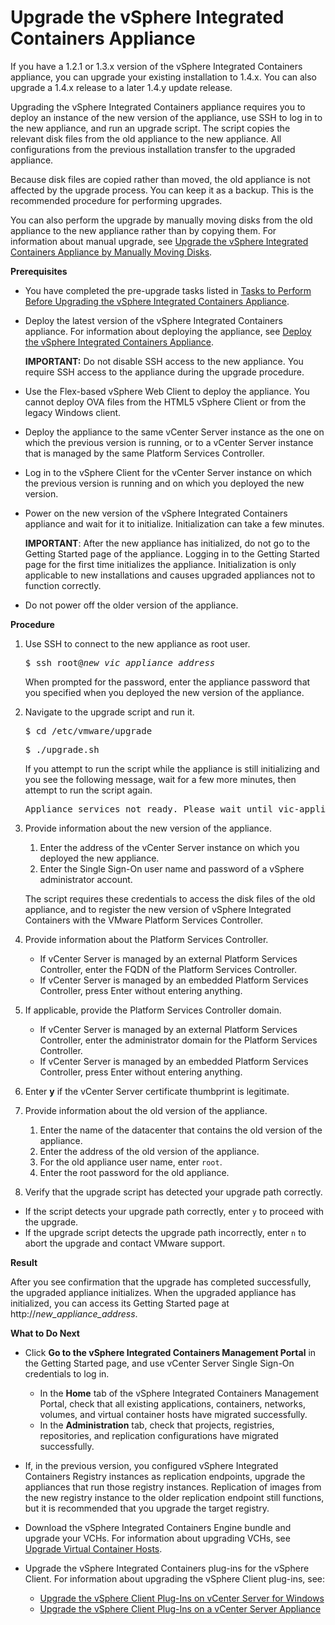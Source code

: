 # Upgrade the vSphere Integrated Containers Appliance

If you have a 1.2.1 or 1.3.x version of the vSphere Integrated Containers appliance, you can upgrade your existing installation to 1.4.x. You can also upgrade a 1.4.x release to a later 1.4.y update release.

Upgrading the vSphere Integrated Containers appliance requires you to deploy an instance of the new version of the appliance, use SSH to log in to the new appliance, and run an upgrade script. The script copies the relevant disk files from the old appliance to the new appliance. All configurations from the previous installation transfer to the upgraded appliance. 

Because disk files are copied rather than moved, the old appliance is not affected by the upgrade process. You can keep it as a backup. This is the recommended procedure for performing upgrades.

You can also perform the upgrade by manually moving disks from the old appliance to the new appliance rather than by copying them. For information about manual upgrade, see [Upgrade the vSphere Integrated Containers Appliance by Manually Moving Disks](upgrade_appliance_manual.md).

**Prerequisites**

- You have completed the pre-upgrade tasks listed in [Tasks to Perform Before Upgrading the vSphere Integrated Containers Appliance](pre_upgrade_tasks.md).
- Deploy the latest version of the vSphere Integrated Containers appliance. For information about deploying the appliance, see [Deploy the vSphere Integrated Containers Appliance](deploy_vic_appliance.md).

    **IMPORTANT:** Do not disable SSH access to the new appliance. You require SSH access to the appliance during the upgrade procedure.
- Use the Flex-based vSphere Web Client to deploy the appliance. You cannot deploy OVA files from the HTML5 vSphere Client or from the legacy Windows client.
- Deploy the appliance to the same vCenter Server instance as the one on which the previous version is running, or to a vCenter Server instance that is managed by the same Platform Services Controller.
- Log in to the vSphere Client for the vCenter Server instance on which the previous version is running and on which you deployed the new version. 
- Power on the new version of the vSphere Integrated Containers appliance and wait for it to initialize. Initialization can take a few minutes.

    **IMPORTANT**: After the new appliance has initialized, do not go to the Getting Started page of the appliance. Logging in to the Getting Started page for the first time initializes the appliance. Initialization is only applicable to new installations and causes upgraded appliances not to function correctly.
- Do not power off the older version of the appliance.

**Procedure**

1. Use SSH to connect to the new appliance as root user.

    <pre>$ ssh root@<i>new_vic_appliance_address</i></pre>

    When prompted for the password, enter the appliance password that you specified when you deployed the new version of the appliance. 

8. Navigate to the upgrade script and run it. 

    <pre>$ cd /etc/vmware/upgrade</pre>
    <pre>$ ./upgrade.sh</i></pre>

    If you attempt to run the script while the appliance is still initializing and you see the following message, wait for a few more minutes, then attempt to run the script again.

    <pre>Appliance services not ready. Please wait until vic-appliance-load-docker-images.service has completed.</pre>

1. Provide information about the new version of the appliance.

    1. Enter the address of the vCenter Server instance on which you deployed the new appliance.
    2. Enter the Single Sign-On user name and password of a vSphere administrator account.

    The script requires these credentials to access the disk files of the old appliance, and to register the new version of vSphere Integrated Containers with the VMware Platform Services Controller.
3. Provide information about the Platform Services Controller.

    - If vCenter Server is managed by an external Platform Services Controller, enter the FQDN of the Platform Services Controller.
    - If vCenter Server is managed by an embedded Platform Services Controller, press Enter without entering anything.
4. If applicable, provide the Platform Services Controller domain.

    - If vCenter Server is managed by an external Platform Services Controller, enter the administrator domain for the Platform Services Controller.
    - If vCenter Server is managed by an embedded Platform Services Controller, press Enter without entering anything.
5. Enter **y** if the vCenter Server certificate thumbprint is legitimate.
6. Provide information about the old version of the appliance.

    1. Enter the name of the datacenter that contains the old version of the appliance.
    2. Enter the address of the old version of the appliance.
    3. For the old appliance user name, enter `root`.
    4. Enter the root password for the old appliance.
6. Verify that the upgrade script has detected your upgrade path correctly.        
  - If the script detects your upgrade path correctly, enter `y` to proceed with the upgrade.
  - If the upgrade script detects the upgrade path incorrectly, enter `n` to abort the upgrade and contact VMware support.

**Result**

After you see confirmation that the upgrade has completed successfully, the upgraded appliance initializes. When the upgraded appliance has initialized, you can access its Getting Started page at http://<i>new_appliance_address</i>.

**What to Do Next**

- Click **Go to the vSphere Integrated Containers Management Portal** in the Getting Started page, and use vCenter Server Single Sign-On credentials to log in.

  - In the **Home** tab of the vSphere Integrated Containers Management Portal, check that all existing applications, containers, networks, volumes, and virtual container hosts have migrated successfully.
  - In the **Administration** tab, check that projects, registries, repositories, and replication configurations have migrated successfully.
- If, in the previous version, you configured vSphere Integrated Containers Registry instances as replication endpoints, upgrade the appliances that run those registry instances. Replication of images from the new registry instance to the older replication endpoint still functions, but it is recommended that you upgrade the target registry.
- Download the vSphere Integrated Containers Engine bundle and upgrade  your VCHs. For information about upgrading VCHs, see [Upgrade Virtual Container Hosts](upgrade_vch.md).
- Upgrade the vSphere Integrated Containers plug-ins for the vSphere Client. For information about upgrading the vSphere Client plug-ins, see: 
  - [Upgrade the vSphere Client Plug-Ins on vCenter Server for Windows](upgrade_h5_plugin_windows.md)
  - [Upgrade the vSphere Client Plug-Ins on a vCenter Server Appliance](upgrade_h5_plugin_vcsa.md)
